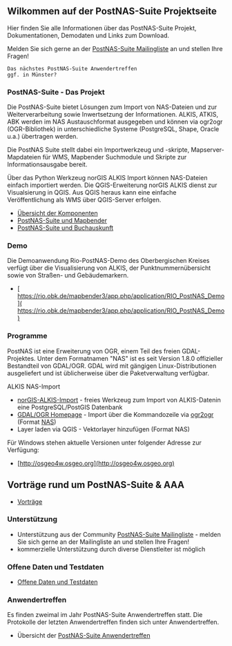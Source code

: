 ## Wilkommen auf der PostNAS-Suite Projektseite

Hier finden Sie alle Informationen über das PostNAS-Suite Projekt, Dokumentationen, Demodaten und Links zum Download.

Melden Sie sich gerne an der [PostNAS-Suite Mailingliste](https://lists.osgeo.org/mailman/listinfo/nas) an und stellen Ihre Fragen!


```
Das nächstes PostNAS-Suite Anwendertreffen
ggf. in Münster?
```




### PostNAS-Suite - Das Projekt

Die PostNAS-Suite bietet Lösungen zum Import von NAS-Dateien und zur Weiterverarbeitung sowie Inwertsetzung der Informationen. ALKIS, ATKIS, ABK werden im NAS Austauschformat ausgegeben und können via ogr2ogr (​OGR-Bibliothek) in unterschiedliche Systeme (PostgreSQL, Shape, Oracle u.a.) übertragen werden.

Die PostNAS Suite stellt dabei ein Importwerkzeug und -skripte, Mapserver-Mapdateien für WMS, Mapbender Suchmodule und Skripte zur Informationsausgabe bereit.

Über das Python Werkzeug norGIS ALKIS Import können NAS-Dateien einfach importiert werden. Die QGIS-Erweiterung norGIS ALKIS dienst zur Visualsierung in QGIS. Aus QGIS heraus kann eine einfache Veröffentlichung als WMS über QGIS-Server erfolgen.

- [Übersicht der Komponenten](postnas-suite-komponenten.md)
- [PostNAS-Suite und Mapbender](postnas-suite-mapbender.md)
- [PostNAS-Suite und Buchauskunft](postnas-suite-buchauskunft.md)
 


### Demo

Die Demoanwendung Rio-PostNAS-Demo des Oberbergischen Kreises verfügt über die Visualisierung von ALKIS, der Punktnummernübersicht sowie von Straßen- und Gebäudemarkern.

- [​https://rio.obk.de/mapbender3/app.php/application/RIO_PostNAS_Demo](​https://rio.obk.de/mapbender3/app.php/application/RIO_PostNAS_Demo)


### Programme

PostNAS ist eine Erweiterung von OGR, einem Teil des freien GDAL-Projektes. Unter dem Formatnamen "NAS" ist es seit Version 1.8.0 offizieller Bestandteil von GDAL/OGR. GDAL wird mit gängigen Linux-Distributionen ausgeliefert und ist üblicherweise über die Paketverwaltung verfügbar.

ALKIS NAS-Import
- [​norGIS-ALKIS-Import](https://www.norbit.de/68/) - freies Werkzeug zum Import von ALKIS-Datenin eine PostgreSQL/PostGIS Datenbank
- [GDAL/OGR Homepage](https://gdal.org/) - Import über die Kommandozeile via [ogr2ogr](https://gdal.org/programs/ogr2ogr.html#ogr2ogr) (Format [NAS](https://gdal.org/drivers/vector/nas.html#vector-nas))
- Layer laden via QGIS - Vektorlayer hinzufügen (Format NAS)

Für Windows stehen aktuelle Versionen unter folgender Adresse zur Verfügung:

- ​[http://osgeo4w.osgeo.org](http://osgeo4w.osgeo.org)


## Vorträge rund um PostNAS-Suite & AAA

- [Vorträge](postnas-suite-vortraege.md)


### Unterstützung

- Unterstützung aus der Community ​[PostNAS-Suite Mailingliste](https://lists.osgeo.org/mailman/listinfo/nas) - melden Sie sich gerne an der Mailingliste an und stellen Ihre Fragen!
- kommerzielle Unterstützung durch diverse Dienstleiter ist möglich

### Offene Daten und Testdaten

- [Offene Daten und Testdaten](testdaten.md)


### Anwendertreffen

Es finden zweimal im Jahr PostNAS-Suite Anwendertreffen statt. Die Protokolle der letzten Anwendertreffen finden sich unter Anwendertreffen.

- Übersicht der [PostNAS-Suite Anwendertreffen](postnas-suite-anwendertreffen.md)
 
